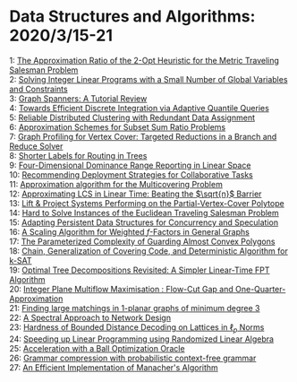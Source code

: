 # Data Structures and Algorithms: 2020/3/15-21  
1: [The Approximation Ratio of the 2-Opt Heuristic for the Metric Traveling  Salesman Problem](https://doi.org/10.48550/arXiv.1909.12025)  
2: [Solving Integer Linear Programs with a Small Number of Global Variables  and Constraints](https://doi.org/10.48550/arXiv.1706.06084)  
3: [Graph Spanners: A Tutorial Review](https://doi.org/10.48550/arXiv.1909.03152)  
4: [Towards Efficient Discrete Integration via Adaptive Quantile Queries](https://doi.org/10.48550/arXiv.1910.05811)  
5: [Reliable Distributed Clustering with Redundant Data Assignment](https://doi.org/10.48550/arXiv.2002.08892)  
6: [Approximation Schemes for Subset Sum Ratio Problems](https://doi.org/10.48550/arXiv.2003.06622)  
7: [Graph Profiling for Vertex Cover: Targeted Reductions in a Branch and  Reduce Solver](https://doi.org/10.48550/arXiv.2003.06639)  
8: [Shorter Labels for Routing in Trees](https://doi.org/10.48550/arXiv.2003.06691)  
9: [Four-Dimensional Dominance Range Reporting in Linear Space](https://doi.org/10.48550/arXiv.2003.06742)  
10: [Recommending Deployment Strategies for Collaborative Tasks](https://doi.org/10.48550/arXiv.2003.06875)  
11: [Approximation algorithm for the Multicovering Problem](https://doi.org/10.48550/arXiv.2003.06936)  
12: [Approximating LCS in Linear Time: Beating the $\sqrt{n}$ Barrier](https://doi.org/10.48550/arXiv.2003.07285)  
13: [Lift & Project Systems Performing on the Partial-Vertex-Cover Polytope](https://doi.org/10.48550/arXiv.1409.6365)  
14: [Hard to Solve Instances of the Euclidean Traveling Salesman Problem](https://doi.org/10.48550/arXiv.1808.02859)  
15: [Adapting Persistent Data Structures for Concurrency and Speculation](https://doi.org/10.48550/arXiv.2003.07395)  
16: [A Scaling Algorithm for Weighted $f$-Factors in General Graphs](https://doi.org/10.48550/arXiv.2003.07589)  
17: [The Parameterized Complexity of Guarding Almost Convex Polygons](https://doi.org/10.48550/arXiv.2003.07793)  
18: [Chain, Generalization of Covering Code, and Deterministic Algorithm for  k-SAT](https://doi.org/10.48550/arXiv.1804.07901)  
19: [Optimal Tree Decompositions Revisited: A Simpler Linear-Time FPT  Algorithm](https://doi.org/10.48550/arXiv.1912.09144)  
20: [Integer Plane Multiflow Maximisation : Flow-Cut Gap and  One-Quarter-Approximation](https://doi.org/10.48550/arXiv.2002.10927)  
21: [Finding large matchings in 1-planar graphs of minimum degree 3](https://doi.org/10.48550/arXiv.2002.11818)  
22: [A Spectral Approach to Network Design](https://doi.org/10.48550/arXiv.2003.07810)  
23: [Hardness of Bounded Distance Decoding on Lattices in $\ell_p$ Norms](https://doi.org/10.48550/arXiv.2003.07903)  
24: [Speeding up Linear Programming using Randomized Linear Algebra](https://doi.org/10.48550/arXiv.2003.08072)  
25: [Acceleration with a Ball Optimization Oracle](https://doi.org/10.48550/arXiv.2003.08078)  
26: [Grammar compression with probabilistic context-free grammar](https://doi.org/10.48550/arXiv.2003.08097)  
27: [An Efficient Implementation of Manacher's Algorithm](https://doi.org/10.48550/arXiv.2003.08211)  